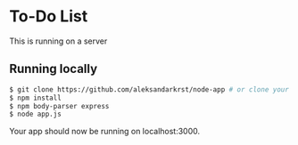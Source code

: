 # To-Do List

This is running on a server

## Running locally

```bash 
$ git clone https://github.com/aleksandarkrst/node-app # or clone your own fork
$ npm install
$ npm body-parser express
$ node app.js
```

Your app should now be running on localhost:3000.
